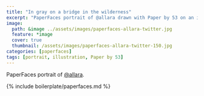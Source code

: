 ```yaml
---
title: "In gray on a bridge in the wilderness"
excerpt: "PaperFaces portrait of @allara drawn with Paper by 53 on an iPad."
image: 
  path: &image ../assets/images/paperfaces-allara-twitter.jpg 
  feature: *image
  cover: true
  thumbnail: /assets/images/paperfaces-allara-twitter-150.jpg
categories: [paperfaces]
tags: [portrait, illustration, Paper by 53]
---
```


PaperFaces portrait of [@allara](https://twitter.com/allara).

{% include boilerplate/paperfaces.md %}
